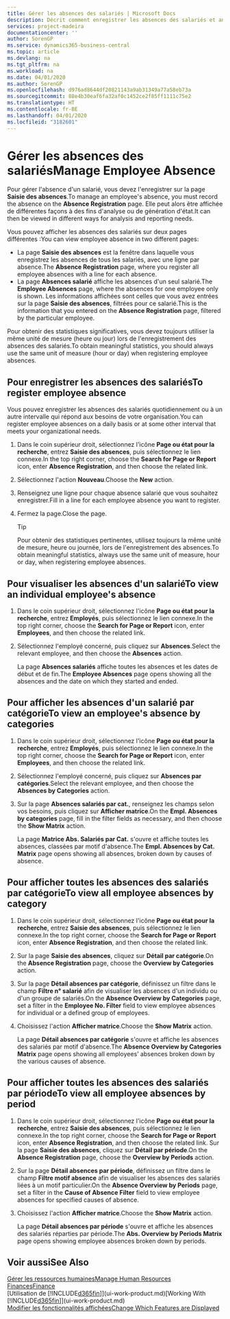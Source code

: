 ```yaml
---
title: Gérer les absences des salariés | Microsoft Docs
description: Décrit comment enregistrer les absences des salariés et analyser les statistiques d'indisponibilité.
services: project-madeira
documentationcenter: ''
author: SorenGP
ms.service: dynamics365-business-central
ms.topic: article
ms.devlang: na
ms.tgt_pltfrm: na
ms.workload: na
ms.date: 04/01/2020
ms.author: SorenGP
ms.openlocfilehash: d976ad8644df20821143a9ab31349a77a58eb73a
ms.sourcegitcommit: 88e4b30eaf6fa32af0c1452ce2f85ff1111c75e2
ms.translationtype: HT
ms.contentlocale: fr-BE
ms.lasthandoff: 04/01/2020
ms.locfileid: "3182601"
---
```

# <a name="manage-employee-absence"></a><span data-ttu-id="c2339-103">Gérer les absences des salariés</span><span class="sxs-lookup"><span data-stu-id="c2339-103">Manage Employee Absence</span></span>
<span data-ttu-id="c2339-104">Pour gérer l'absence d'un salarié, vous devez l'enregistrer sur la page **Saisie des absences**.</span><span class="sxs-lookup"><span data-stu-id="c2339-104">To manage an employee's absence, you must record the absence on the **Absence Registration** page.</span></span> <span data-ttu-id="c2339-105">Elle peut alors être affichée de différentes façons à des fins d'analyse ou de génération d'état.</span><span class="sxs-lookup"><span data-stu-id="c2339-105">It can then be viewed in different ways for analysis and reporting needs.</span></span>

<span data-ttu-id="c2339-106">Vous pouvez afficher les absences des salariés sur deux pages différentes :</span><span class="sxs-lookup"><span data-stu-id="c2339-106">You can view employee absence in two different pages:</span></span>

* <span data-ttu-id="c2339-107">La page **Saisie des absences** est la fenêtre dans laquelle vous enregistrez les absences de tous les salariés, avec une ligne par absence.</span><span class="sxs-lookup"><span data-stu-id="c2339-107">The **Absence Registration** page, where you register all employee absences with a line for each absence.</span></span>
* <span data-ttu-id="c2339-108">La page **Absences salarié** affiche les absences d'un seul salarié.</span><span class="sxs-lookup"><span data-stu-id="c2339-108">The **Employee Absences** page, where the absences for one employee only is shown.</span></span> <span data-ttu-id="c2339-109">Les informations affichées sont celles que vous avez entrées sur la page **Saisie des absences**, filtrées pour ce salarié.</span><span class="sxs-lookup"><span data-stu-id="c2339-109">This is the information that you entered on the **Absence Registration** page, filtered by the particular employee.</span></span>

<span data-ttu-id="c2339-110">Pour obtenir des statistiques significatives, vous devez toujours utiliser la même unité de mesure (heure ou jour) lors de l'enregistrement des absences des salariés.</span><span class="sxs-lookup"><span data-stu-id="c2339-110">To obtain meaningful statistics, you should always use the same unit of measure (hour or day) when registering employee absences.</span></span>

## <a name="to-register-employee-absence"></a><span data-ttu-id="c2339-111">Pour enregistrer les absences des salariés</span><span class="sxs-lookup"><span data-stu-id="c2339-111">To register employee absence</span></span>
<span data-ttu-id="c2339-112">Vous pouvez enregistrer les absences des salariés quotidiennement ou à un autre intervalle qui répond aux besoins de votre organisation.</span><span class="sxs-lookup"><span data-stu-id="c2339-112">You can register employee absences on a daily basis or at some other interval that meets your organizational needs.</span></span>

1. <span data-ttu-id="c2339-113">Dans le coin supérieur droit, sélectionnez l'icône **Page ou état pour la recherche**, entrez **Saisie des absences**, puis sélectionnez le lien connexe.</span><span class="sxs-lookup"><span data-stu-id="c2339-113">In the top right corner, choose the **Search for Page or Report** icon, enter **Absence Registration**, and then choose the related link.</span></span>
2. <span data-ttu-id="c2339-114">Sélectionnez l'action **Nouveau**.</span><span class="sxs-lookup"><span data-stu-id="c2339-114">Choose the **New** action.</span></span>
3. <span data-ttu-id="c2339-115">Renseignez une ligne pour chaque absence salarié que vous souhaitez enregistrer.</span><span class="sxs-lookup"><span data-stu-id="c2339-115">Fill in a line for each employee absence you want to register.</span></span>
4. <span data-ttu-id="c2339-116">Fermez la page.</span><span class="sxs-lookup"><span data-stu-id="c2339-116">Close the page.</span></span>

    > [!Tip]
    > <span data-ttu-id="c2339-117">Pour obtenir des statistiques pertinentes, utilisez toujours la même unité de mesure, heure ou journée, lors de l'enregistrement des absences.</span><span class="sxs-lookup"><span data-stu-id="c2339-117">To obtain meaningful statistics, always use the same unit of measure, hour or day, when registering employee absences.</span></span>

## <a name="to-view-an-individual-employees-absence"></a><span data-ttu-id="c2339-118">Pour visualiser les absences d'un salarié</span><span class="sxs-lookup"><span data-stu-id="c2339-118">To view an individual employee's absence</span></span>
1. <span data-ttu-id="c2339-119">Dans le coin supérieur droit, sélectionnez l'icône **Page ou état pour la recherche**, entrez **Employés**, puis sélectionnez le lien connexe.</span><span class="sxs-lookup"><span data-stu-id="c2339-119">In the top right corner, choose the **Search for Page or Report** icon, enter **Employees**, and then choose the related link.</span></span>
2. <span data-ttu-id="c2339-120">Sélectionnez l'employé concerné, puis cliquez sur **Absences**.</span><span class="sxs-lookup"><span data-stu-id="c2339-120">Select the relevant employee, and then choose the **Absences** action.</span></span>

    <span data-ttu-id="c2339-121">La page **Absences salariés** affiche toutes les absences et les dates de début et de fin.</span><span class="sxs-lookup"><span data-stu-id="c2339-121">The **Employee Absences** page opens showing all the absences and the date on which they started and ended.</span></span>

## <a name="to-view-an-employees-absence-by-categories"></a><span data-ttu-id="c2339-122">Pour afficher les absences d'un salarié par catégorie</span><span class="sxs-lookup"><span data-stu-id="c2339-122">To view an employee's absence by categories</span></span>
1. <span data-ttu-id="c2339-123">Dans le coin supérieur droit, sélectionnez l'icône **Page ou état pour la recherche**, entrez **Employés**, puis sélectionnez le lien connexe.</span><span class="sxs-lookup"><span data-stu-id="c2339-123">In the top right corner, choose the **Search for Page or Report** icon, enter **Employees**, and then choose the related link.</span></span>
2. <span data-ttu-id="c2339-124">Sélectionnez l'employé concerné, puis cliquez sur **Absences par catégories**.</span><span class="sxs-lookup"><span data-stu-id="c2339-124">Select the relevant employee, and then choose the **Absences by Categories** action.</span></span>
3. <span data-ttu-id="c2339-125">Sur la page **Absences salariés par cat.**, renseignez les champs selon vos besoins, puis cliquez sur **Afficher matrice**.</span><span class="sxs-lookup"><span data-stu-id="c2339-125">On the **Empl. Absences by categories** page, fill in the filter fields as necessary, and then choose the **Show Matrix** action.</span></span>

    <span data-ttu-id="c2339-126">La page **Matrice Abs. Salariés par Cat.** s'ouvre et affiche toutes les absences, classées par motif d'absence.</span><span class="sxs-lookup"><span data-stu-id="c2339-126">The **Empl. Absences by Cat. Matrix** page opens showing all absences, broken down by causes of absence.</span></span>

## <a name="to-view-all-employee-absences-by-category"></a><span data-ttu-id="c2339-127">Pour afficher toutes les absences des salariés par catégorie</span><span class="sxs-lookup"><span data-stu-id="c2339-127">To view all employee absences by category</span></span>
1. <span data-ttu-id="c2339-128">Dans le coin supérieur droit, sélectionnez l'icône **Page ou état pour la recherche**, entrez **Saisie des absences**, puis sélectionnez le lien connexe.</span><span class="sxs-lookup"><span data-stu-id="c2339-128">In the top right corner, choose the **Search for Page or Report** icon, enter **Absence Registration**, and then choose the related link.</span></span>
2. <span data-ttu-id="c2339-129">Sur la page **Saisie des absences**, cliquez sur **Détail par catégorie**.</span><span class="sxs-lookup"><span data-stu-id="c2339-129">On the **Absence Registration** page, choose the **Overview by Categories** action.</span></span>
3. <span data-ttu-id="c2339-130">Sur la page **Détail absences par catégorie**, définissez un filtre dans le champ **Filtre n° salarié** afin de visualiser les absences d'un individu ou d'un groupe de salariés.</span><span class="sxs-lookup"><span data-stu-id="c2339-130">On the **Absence Overview by Categories** page, set a filter in the **Employee No. Filter** field to view employee absences for individual or a defined group of employees.</span></span>
4. <span data-ttu-id="c2339-131">Choisissez l'action **Afficher matrice**.</span><span class="sxs-lookup"><span data-stu-id="c2339-131">Choose the **Show Matrix** action.</span></span>

    <span data-ttu-id="c2339-132">La page **Détail absences par catégorie** s'ouvre et affiche les absences des salariés par motif d'absence.</span><span class="sxs-lookup"><span data-stu-id="c2339-132">The **Absence Overview by Categories Matrix** page opens showing all employees’ absences broken down by the various causes of absence.</span></span>

## <a name="to-view-all-employee-absences-by-period"></a><span data-ttu-id="c2339-133">Pour afficher toutes les absences des salariés par période</span><span class="sxs-lookup"><span data-stu-id="c2339-133">To view all employee absences by period</span></span>
1. <span data-ttu-id="c2339-134">Dans le coin supérieur droit, sélectionnez l'icône **Page ou état pour la recherche**, entrez **Saisie des absences**, puis sélectionnez le lien connexe.</span><span class="sxs-lookup"><span data-stu-id="c2339-134">In the top right corner, choose the **Search for Page or Report** icon, enter **Absence Registration**, and then choose the related link.</span></span>
   <span data-ttu-id="c2339-135">Sur la page **Saisie des absences**, cliquez sur **Détail par période**.</span><span class="sxs-lookup"><span data-stu-id="c2339-135">On the **Absence Registration** page, choose the **Overview by Periods** action.</span></span>
2. <span data-ttu-id="c2339-136">Sur la page **Détail absences par période**, définissez un filtre dans le champ **Filtre motif absence** afin de visualiser les absences des salariés liées à un motif particulier.</span><span class="sxs-lookup"><span data-stu-id="c2339-136">On the **Absence Overview by Periods** page, set a filter in the **Cause of Absence Filter** field to view employee absences for specified causes of absence.</span></span>
3. <span data-ttu-id="c2339-137">Choisissez l'action **Afficher matrice**.</span><span class="sxs-lookup"><span data-stu-id="c2339-137">Choose the **Show Matrix** action.</span></span>

    <span data-ttu-id="c2339-138">La page **Détail absences par période** s'ouvre et affiche les absences des salariés réparties par période.</span><span class="sxs-lookup"><span data-stu-id="c2339-138">The **Abs. Overview by Periods Matrix** page opens showing employee absences broken down by periods.</span></span>

## <a name="see-also"></a><span data-ttu-id="c2339-139">Voir aussi</span><span class="sxs-lookup"><span data-stu-id="c2339-139">See Also</span></span>
[<span data-ttu-id="c2339-140">Gérer les ressources humaines</span><span class="sxs-lookup"><span data-stu-id="c2339-140">Manage Human Resources</span></span>](hr-manage-human-resources.md)  
[<span data-ttu-id="c2339-141">Finances</span><span class="sxs-lookup"><span data-stu-id="c2339-141">Finance</span></span>](finance.md)  
<span data-ttu-id="c2339-142">[Utilisation de [!INCLUDE[d365fin](includes/d365fin_md.md)]](ui-work-product.md)</span><span class="sxs-lookup"><span data-stu-id="c2339-142">[Working With [!INCLUDE[d365fin](includes/d365fin_md.md)]](ui-work-product.md)</span></span>  
[<span data-ttu-id="c2339-143">Modifier les fonctionnalités affichées</span><span class="sxs-lookup"><span data-stu-id="c2339-143">Change Which Features are Displayed</span></span>](ui-experiences.md)
